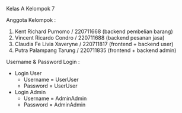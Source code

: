 Kelas A Kelompok 7

Anggota Kelompok :
1. Kent Richard Purnomo / 220711668 (backend pembelian barang)
2. Vincent Ricardo Condro / 220711688 (backend pesanan jasa)
3. Claudia Fe Livia Xaveryne / 220711817 (frontend + backend user)
4. Putra Palampang Tarung / 220711835 (frontend + backend admin)

Username & Password Login :
- Login User
    - Username = UserUser
    - Password = UserUser
- Login Admin
    - Username = AdminAdmin
    - Password = AdminAdmin